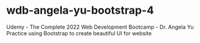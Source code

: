 # wdb-angela-yu-bootstrap-4
Udemy - The Complete 2022 Web Development Bootcamp - Dr. Angela Yu
Practice using Bootstrap to create beautiful UI for website
